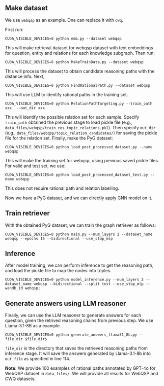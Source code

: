 ## Make dataset

We use `webqsp` as an example. One can replace it with `cwq`.

First run:
```
CUDA_VISIBLE_DEVICES=0 python emb.py --dataset webqsp
```

This will make retrieval dataset for webqsp dataset with text embeddings for question, entity and relations for each knowledge subgraph. Then run:
```
CUDA_VISIBLE_DEVICES=0 python MakeTrainData.py --dataset webqsp
```
This will process the dataset to obtain candidate reasoning paths with the distance info. Next,
```
CUDA_VISIBLE_DEVICES=0 python FindRationalPath.py --dataset webqsp
```
This will use LLM to identify rational paths in the training set.
```
CUDA_VISIBLE_DEVICES=0 python RelationPathTargeting.py --train_path xxx  --out_dir xxx
```
This will identify the possible relation set for each sample. Specify `train_path` obtained the previous stage to load pickle file (e.g., `data_files/webqsp/train_res_topic_relations.pkl`). Then specify `out_dir` (e.g., `data_files/webqsp/topic_relation_candidates/`) for saving the pickle file for the relation set. Finally, make the PyG dataset:
```
CUDA_VISIBLE_DEVICES=0 python load_post_processed_dataset.py --name webqsp
```
This will make the training set for webqsp, using previous saved pickle files. For valid and test set, we use:
```
CUDA_VISIBLE_DEVICES=0 python load_post_processed_dataset_test.py --name webqsp
```
This does not require rational path and relation labelling.

Now we have a PyG dataset, and we can directly apply GNN model on it.

## Train retriever

With the obtained PyG dataset, we can train the graph retriever as follows:
```
CUDA_VISIBLE_DEVICES=0 python main.py --num_layers 2 --dataset_name webqsp --epochs 15 --bidirectional --use_stop_mlp
```

## Inference
After model training, we can perform inference to get the reasoning path, and load the pickle file to map the nodes into triples.
```
CUDA_VISIBLE_DEVICES=0 python model_inference.py --num_layers 2 --dataset_name webqsp --bidirectional --split test --use_stop_mlp --wandb_id webqsp;
```
## Generate answers using LLM reasoner
Finally, we can use the LLM reasoner to generate answers for each question, given the retrived reasoning chains from previous step. We use Llama-3.1-8B as a example. 
```
CUDA_VISIBLE_DEVICES=0 python generate_answers_llama31_8b.py --file_dir $file_dir$
```
`file_dir` is the directory that saves the retrieved reasoning paths from inference stage. It will save the answers generated by Llama-3.1-8b into `out_file` as specified in line 114.


__Note:__ We provide 100 examples of rational paths annotated by GPT-4o for WebQSP dataset in `data_files/`. We will provide all results for WebQSP and CWQ datasets.
